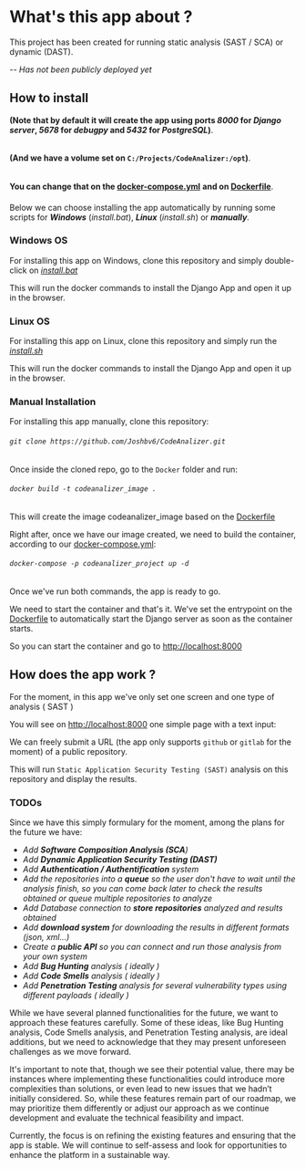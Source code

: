 # What's this app about ?

This project has been created for running static analysis (SAST / SCA) or dynamic (DAST).

 *-- Has not been publicly deployed yet*

## How to install

**(Note that by default it will create the app using ports _8000_ for _Django server_, _5678_ for _debugpy_ and _5432_ for _PostgreSQL_)**.
######
**(And we have a volume set on `C:/Projects/CodeAnalizer:/opt`)**.
######
**You can change that on the [docker-compose.yml](https://github.com/Joshbv6/CodeAnalizer/blob/master/Docker/docker-compose.yml)**
**and on [Dockerfile](https://github.com/Joshbv6/CodeAnalizer/blob/master/Docker/Dockerfile)**.
####

Below we can choose installing the app automatically by running some scripts for **_Windows_** (*install.bat*), **_Linux_** (*install.sh*) or **_manually_**.

 
### **Windows OS**

For installing this app on Windows, clone this repository and simply double-click on *[install.bat](https://github.com/Joshbv6/CodeAnalizer/blob/master/install.bat)*

This will run the docker commands to install the Django App and open it up in the browser.

### **Linux OS**

For installing this app on Linux, clone this repository and simply run the *[install.sh](https://github.com/Joshbv6/CodeAnalizer/blob/master/install.sh)*

This will run the docker commands to install the Django App and open it up in the browser.

### **Manual Installation**

For installing this app manually, clone this repository:

###### `git clone https://github.com/Joshbv6/CodeAnalizer.git`
####
Once inside the cloned repo, go to the `Docker` folder and run:

###### `docker build -t codeanalizer_image .`
####

This will create the image codeanalizer_image based on the [Dockerfile](https://github.com/Joshbv6/CodeAnalizer/blob/master/Docker/Dockerfile)

Right after, once we have our image created, we need to build the container, according to our [docker-compose.yml](https://github.com/Joshbv6/CodeAnalizer/blob/master/Docker/docker-compose.yml):

###### `docker-compose -p codeanalizer_project up -d`
####

Once we've run both commands, the app is ready to go.

We need to start the container and that's it. We've set the entrypoint on the [Dockerfile](https://github.com/Joshbv6/CodeAnalizer/blob/master/Docker/Dockerfile) to automatically start the Django server as soon as the container starts.

So you can start the container and go to [http://localhost:8000](http://localhost:8000)

## How does the app work ?

For the moment, in this app we've only set one screen and one type of analysis ( SAST )

You will see on [http://localhost:8000](http://localhost:8000) one simple page with a text input:

We can freely submit a URL (the app only supports `github` or `gitlab` for the moment) of a public repository.

This will run `Static Application Security Testing (SAST)` analysis on this repository and display the results.

### TODOs

Since we have this simply formulary for the moment, among the plans for the future we have:
- *Add **Software Composition Analysis (SCA**)*
- *Add **Dynamic Application Security Testing (DAST)***
- *Add **Authentication / Authentification** system*
- *Add the repositories into a **queue** so the user don't have to wait until the analysis finish, so you can come back later to check the results obtained or queue multiple repositories to analyze*
- *Add Database connection to **store repositories** analyzed and results obtained*
- *Add **download system** for downloading the results in different formats (json, xml...)*
- *Create a **public API** so you can connect and run those analysis from your own system*
- *Add **Bug Hunting** analysis ( ideally )*
- *Add **Code Smells** analysis ( ideally )*
- *Add **Penetration Testing** analysis for several vulnerability types using different payloads ( ideally )*

While we have several planned functionalities for the future, we want to approach these features carefully. Some of these ideas, like Bug Hunting analysis, Code Smells analysis, and Penetration Testing analysis, are ideal additions, but we need to acknowledge that they may present unforeseen challenges as we move forward.

It's important to note that, though we see their potential value, there may be instances where implementing these functionalities could introduce more complexities than solutions, or even lead to new issues that we hadn’t initially considered. So, while these features remain part of our roadmap, we may prioritize them differently or adjust our approach as we continue development and evaluate the technical feasibility and impact.

Currently, the focus is on refining the existing features and ensuring that the app is stable. We will continue to self-assess and look for opportunities to enhance the platform in a sustainable way.
